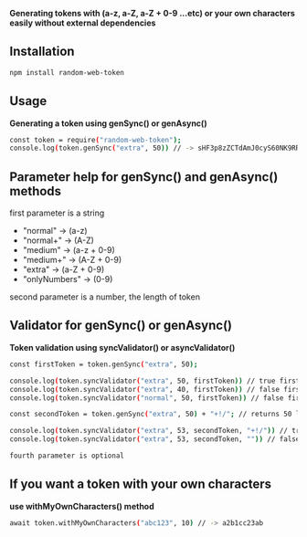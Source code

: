 **Generating tokens with (a-z, a-Z, a-Z + 0-9 ...etc) or your own characters easily without external dependencies**

## Installation

```sh
npm install random-web-token
```

## Usage

**Generating a token using genSync() or genAsync()**

```sh
const token = require("random-web-token");
console.log(token.genSync("extra", 50)) // -> sHF3p8zZCTdAmJ0cyS60NK9RRPXi6NQ42zdUbigMBZYZY0504H
```

## Parameter help for genSync() and genAsync() methods

first parameter is a string
  - "normal"      -> (a-z)
  - "normal+"      -> (A-Z)
  - "medium"      -> (a-z + 0-9)
  - "medium+"      -> (A-Z + 0-9)
  - "extra"       -> (a-Z + 0-9)
  - "onlyNumbers" -> (0-9)

second parameter is a number, the length of token

## Validator for genSync() or genAsync()  

**Token validation using syncValidator() or asyncValidator()**

```sh
const firstToken = token.genSync("extra", 50);

console.log(token.syncValidator("extra", 50, firstToken)) // true firstToken same type,length
console.log(token.syncValidator("extra", 40, firstToken)) // false firstToken same type, but firstToken length !== 40
console.log(token.syncValidator("normal", 50, firstToken)) // false firstToken same length but not the same type.

const secondToken = token.genSync("extra", 50) + "+!/"; // returns 50 length token + 3 extra character

console.log(token.syncValidator("extra", 53, secondToken, "+!/")) // true same type/length and +3 allowed characters "+!/"
console.log(token.syncValidator("extra", 53, secondToken, "")) // false same type/length but "+!/" characters not allowed

fourth parameter is optional
```

## If you want a token with your own characters

**use withMyOwnCharacters() method**

```sh
await token.withMyOwnCharacters("abc123", 10) // -> a2b1cc23ab
```